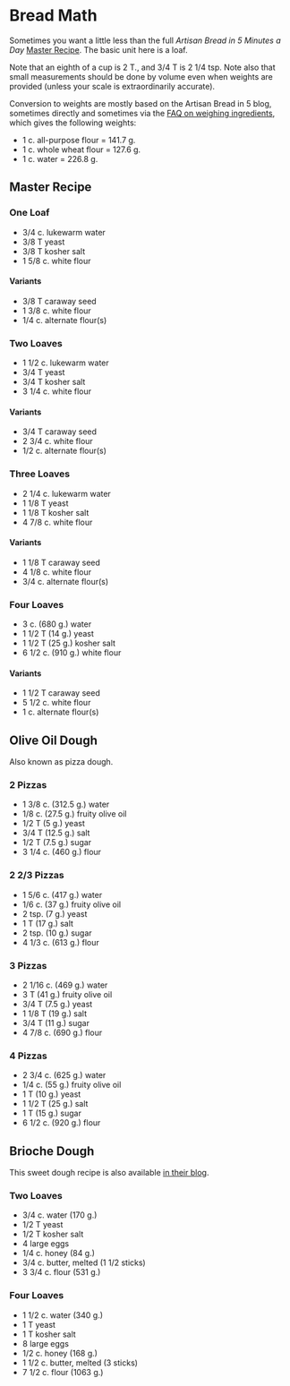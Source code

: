 [noKnead]: ../indices/noKnead.html

# Bread Math

Sometimes you want a little less than the full *Artisan Bread in 5 Minutes a Day* [Master Recipe](../bread/master.md).  The basic unit here is a loaf.

Note that an eighth of a cup is 2 T., and 3/4 T is 2 1/4 tsp.  Note also that small measurements should be done by volume even when weights are provided (unless your scale is extraordinarily accurate).

Conversion to weights are mostly based on the Artisan Bread in 5 blog, sometimes directly and sometimes via the [FAQ on weighing ingredients](https://artisanbreadinfive.com/2015/03/30/no-knead-whole-grain-baguette-buns-with-extra-sourdough-kick-this-time-weigh-out-the-ingredients/), which gives the following weights:

* 1 c. all-purpose flour = 141.7 g.
* 1 c. whole wheat flour = 127.6 g.
* 1 c. water = 226.8 g.

## Master Recipe

### One Loaf

* 3/4 c. lukewarm water
* 3/8 T yeast
* 3/8 T kosher salt
* 1 5/8 c. white flour 

#### Variants

* 3/8 T caraway seed
* 1 3/8 c. white flour
* 1/4 c. alternate flour(s)

### Two Loaves

* 1 1/2 c. lukewarm water
* 3/4 T yeast
* 3/4 T kosher salt
* 3 1/4 c. white flour

#### Variants

* 3/4 T caraway seed
* 2 3/4 c. white flour
* 1/2 c. alternate flour(s)

### Three Loaves

* 2 1/4 c. lukewarm water
* 1 1/8 T yeast
* 1 1/8 T kosher salt
* 4 7/8 c. white flour

#### Variants

* 1 1/8 T caraway seed
* 4 1/8 c. white flour
* 3/4 c. alternate flour(s)

### Four Loaves

* 3 c. (680 g.) water 
* 1 1/2 T (14 g.) yeast 
* 1 1/2 T (25 g.) kosher salt
* 6 1/2 c. (910 g.) white flour

#### Variants

* 1 1/2 T caraway seed
* 5 1/2 c. white flour
* 1 c. alternate flour(s)


## Olive Oil Dough

Also known as pizza dough.

### 2 Pizzas

* 1 3/8 c. (312.5 g.) water
* 1/8 c. (27.5 g.) fruity olive oil
* 1/2 T (5 g.) yeast
* 3/4 T (12.5 g.) salt
* 1/2 T (7.5 g.) sugar
* 3 1/4 c. (460 g.) flour

### 2 2/3 Pizzas

* 1 5/6 c. (417 g.) water
* 1/6 c. (37 g.) fruity olive oil
* 2 tsp. (7 g.) yeast
* 1 T (17 g.) salt
* 2 tsp. (10 g.) sugar
* 4 1/3 c. (613 g.) flour

### 3 Pizzas

* 2 1/16 c. (469 g.) water
* 3 T (41 g.) fruity olive oil
* 3/4 T (7.5 g.) yeast
* 1 1/8 T (19 g.) salt
* 3/4 T (11 g.) sugar
* 4 7/8 c. (690 g.) flour

### 4 Pizzas

* 2 3/4 c. (625 g.) water
* 1/4 c. (55 g.) fruity olive oil
* 1 T (10 g.) yeast
* 1 1/2 T (25 g.) salt
* 1 T (15 g.) sugar
* 6 1/2 c. (920 g.) flour




## Brioche Dough

This sweet dough recipe is also available [in their blog](https://artisanbreadinfive.com/2008/09/24/brioche-dough-recipe-and-all-of-its-wonderful-uses/).

### Two Loaves

* 3/4 c. water (170 g.)
* 1/2 T yeast
* 1/2 T kosher salt
* 4 large eggs
* 1/4 c. honey (84 g.)
* 3/4 c. butter, melted (1 1/2 sticks)
* 3 3/4 c. flour (531 g.)

### Four Loaves

* 1 1/2 c. water (340 g.)
* 1 T yeast
* 1 T kosher salt
* 8 large eggs
* 1/2 c. honey (168 g.)
* 1 1/2 c. butter, melted (3 sticks)
* 7 1/2 c. flour (1063 g.)
